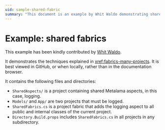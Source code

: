 ```yaml
---
uid: sample-shared-fabric
summary: "This document is an example by Whit Waldo demonstrating shared fabrics, including projects with logging aspects and a project fabric for applying these aspects."
---
```


# Example: shared fabrics

This example has been kindly contributed by [Whit Waldo](https://github.com/WhitWaldo).

It demonstrates the techniques explained in <xref:fabrics-many-projects>. It is best viewed in GitHub, or when locally, rather than in the documentation browser.

It contains the following files and directories:

* `SharedAspects/` is a project containing shared Metalama aspects, in this case, logging.
* `Models/` and `App/` are two projects that must be logged.
* `SharedFabrics.cs` is a project fabric that adds the logging aspect to all public and internal classes of the current project.
* `Directory.Build.props` includes `SharedFabrics.cs` in all projects in any subdirectory.




